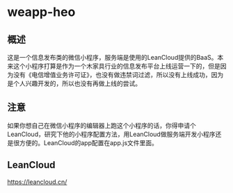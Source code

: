 # weapp-heo

## 概述
这是一个信息发布类的微信小程序，服务端是使用的LeanCloud提供的BaaS。本来这个小程序打算是作为一个木家具行业的信息发布平台上线运营一下的，但是因为没有《电信增值业务许可证》，也没有做违禁词过滤，所以没有上线成功，因为是个人兴趣开发的，所以也没有再做上线的尝试。

## 注意
如果你想自己在微信小程序的编辑器上跑这个小程序的话，你得申请个LeanCloud，研究下他的小程序配置方法，用LeanCloud做服务端开发小程序还是很方便的。LeanCloud的app配置在app.js文件里面。

## LeanCloud
https://leancloud.cn/